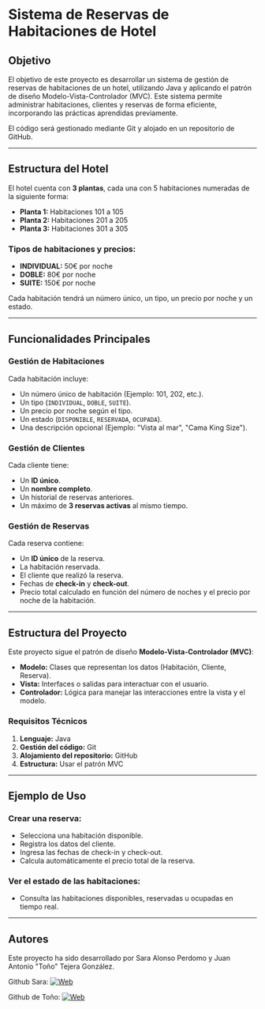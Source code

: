 # Sistema de Reservas de Habitaciones de Hotel

## Objetivo
El objetivo de este proyecto es desarrollar un sistema de gestión de reservas de habitaciones de un hotel, utilizando Java y aplicando el patrón de diseño Modelo-Vista-Controlador (MVC). Este sistema permite administrar habitaciones, clientes y reservas de forma eficiente, incorporando las prácticas aprendidas previamente.

El código será gestionado mediante Git y alojado en un repositorio de GitHub.

---

## Estructura del Hotel

El hotel cuenta con **3 plantas**, cada una con 5 habitaciones numeradas de la siguiente forma:
- **Planta 1:** Habitaciones 101 a 105
- **Planta 2:** Habitaciones 201 a 205
- **Planta 3:** Habitaciones 301 a 305

### Tipos de habitaciones y precios:
- **INDIVIDUAL:** 50€ por noche
- **DOBLE:** 80€ por noche
- **SUITE:** 150€ por noche

Cada habitación tendrá un número único, un tipo, un precio por noche y un estado.

---

## Funcionalidades Principales

### Gestión de Habitaciones
Cada habitación incluye:
- Un número único de habitación (Ejemplo: 101, 202, etc.).
- Un tipo (`INDIVIDUAL`, `DOBLE`, `SUITE`).
- Un precio por noche según el tipo.
- Un estado (`DISPONIBLE`, `RESERVADA`, `OCUPADA`).
- Una descripción opcional (Ejemplo: "Vista al mar", "Cama King Size").

### Gestión de Clientes
Cada cliente tiene:
- Un **ID único**.
- Un **nombre completo**.
- Un historial de reservas anteriores.
- Un máximo de **3 reservas activas** al mismo tiempo.

### Gestión de Reservas
Cada reserva contiene:
- Un **ID único** de la reserva.
- La habitación reservada.
- El cliente que realizó la reserva.
- Fechas de **check-in** y **check-out**.
- Precio total calculado en función del número de noches y el precio por noche de la habitación.

---

## Estructura del Proyecto

Este proyecto sigue el patrón de diseño **Modelo-Vista-Controlador (MVC)**:
- **Modelo:** Clases que representan los datos (Habitación, Cliente, Reserva).
- **Vista:** Interfaces o salidas para interactuar con el usuario.
- **Controlador:** Lógica para manejar las interacciones entre la vista y el modelo.

### Requisitos Técnicos
1. **Lenguaje:** Java  
2. **Gestión del código:** Git  
3. **Alojamiento del repositorio:** GitHub  
4. **Estructura:** Usar el patrón MVC  

---

## Ejemplo de Uso

### Crear una reserva:
- Selecciona una habitación disponible.
- Registra los datos del cliente.
- Ingresa las fechas de check-in y check-out.
- Calcula automáticamente el precio total de la reserva.

### Ver el estado de las habitaciones:
- Consulta las habitaciones disponibles, reservadas u ocupadas en tiempo real.

---

## Autores
Este proyecto ha sido desarrollado por Sara Alonso Perdomo y Juan Antonio "Toño" Tejera González.  

Github Sara: [![Web](https://img.shields.io/badge/GitHub-juniuun-14a1f0?style=for-the-badge&logo=github&logoColor=white&labelColor=101010)](https://github.com/juniuun/)

Github de Toño: [![Web](https://img.shields.io/badge/GitHub-tonodevep-14a1f0?style=for-the-badge&logo=github&logoColor=white&labelColor=101010)](https://github.com/tonodevep/)



